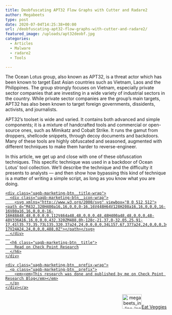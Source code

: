 ```yaml
---
title: Deobfuscating APT32 Flow Graphs with Cutter and Radare2
author: Megabeets
type: post
date: 2020-07-04T14:25:38+00:00
url: /deobfuscating-apt32-flow-graphs-with-cutter-and-radare2/
featured_image: /uploads/apt32deobf.jpg
categories:
  - Articles
  - Malware
  - radare2
  - Tools

---
```

The Ocean Lotus group, also known as APT32, is a threat actor which has been known to target East Asian countries such as Vietnam, Laos and the Philippines. The group strongly focuses on Vietnam, especially private sector companies that are investing in a wide variety of industrial sectors in the country. While private sector companies are the group’s main targets, APT32 has also been known to target foreign governments, dissidents, activists, and journalists.

APT32’s toolset is wide and varied. It contains both advanced and simple components; it is a mixture of handcrafted tools and commercial or open-source ones, such as Mimikatz and Cobalt Strike. It runs the gamut from droppers, shellcode snippets, through decoy documents and backdoors. Many of these tools are highly obfuscated and seasoned, augmented with different techniques to make them harder to reverse-engineer.

In this article, we get up and close with one of these obfuscation techniques. This specific technique was used in a backdoor of Ocean Lotus’ tool collection. We’ll describe the technique and the difficulty it presents to analysts — and then show how bypassing this kind of technique is a matter of writing a simple script, as long as you know what you are doing.





<div class="wp-block-uagb-marketing-button uagb-marketing-btn__outer-wrap uagb-marketing-btn__align-center uagb-marketing-btn__align-text-center uagb-marketing-btn__icon-before uagb-block-beea85a6">
  <div class="uagb-marketing-btn__wrap">
    <a href="https://research.checkpoint.com/2019/deobfuscating-apt32-flow-graphs-with-cutter-and-radare2/" class="uagb-marketing-btn__link" target="_blank" rel="noopener noreferrer">
    
    <div class="uagb-marketing-btn__title-wrap">
      <div class="uagb-marketing-btn__icon-wrap">
        <svg xmlns="http://www.w3.org/2000/svg" viewbox="0 0 512 512"><path d="M432,320H400a16,16,0,0,0-16,16V448H64V128H208a16,16,0,0,0,16-16V80a16,16,0,0,0-16-16H48A48,48,0,0,0,0,112V464a48,48,0,0,0,48,48H400a48,48,0,0,0,48-48V336A16,16,0,0,0,432,320ZM488,0h-128c-21.37,0-32.05,25.91-17,41l35.73,35.73L135,320.37a24,24,0,0,0,0,34L157.67,377a24,24,0,0,0,34,0L435.28,133.32,471,169c15,15,41,4.5,41-17V24A24,24,0,0,0,488,0Z"></path></svg>
      </div>
      
      <h6 class="uagb-marketing-btn__title">
        Read on Check Point Research
      </h6>
    </div>
    
    <div class="uagb-marketing-btn__prefix-wrap">
      <p class="uagb-marketing-btn__prefix">
        <em><em>This research was done and published by me on Check Point Research Blog</em></em>
      </p>
    </div></a>
  </div>
</div>



<div class="nf-post-footer">
  <p style="text-align: right">
    <a href="https://www.megabeets.net/about.html#vegan"><img class="wp-image-149 alignnone" src="https://www.megabeets.net/uploads/megabeets_inline_logo.png" alt="megabeets_inline_logo" width="61" height="45" />Eat Veggies</a>
  </p>
</div>